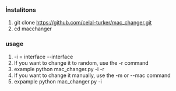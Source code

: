 ### İnstalitons 
1. git clone https://github.com/celal-turker/mac_changer.git
2. cd macchanger

   
### usage 

1. -i = interface --interface
2. If you want to change it to random, use the -r command
3. example python mac_changer.py -i <your interface> -r
4. If you want to change it manually, use the -m or --mac command
5. expample python mac_changer.py -i <your interface> <mac address>
